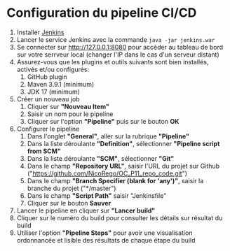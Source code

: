 # Configuration du pipeline CI/CD

1. Installer [Jenkins](http://jenkins.io/download/)
2. Lancer le service Jenkins avec la commande `java -jar jenkins.war`
3. Se connecter sur http://127.0.0.1:8080 pour accèder au tableau de bord sur votre serrveur local (changer l'IP dans le cas d'un serveur distant)
4. Assurez-vous que les plugins et outils suivants sont bien installés, activés et/ou configurés:
   1. GitHub plugin
   2. Maven 3.9.1 (minimum)
   3. JDK 17 (minimum)
5. Créer un nouveau job
   1. Cliquer sur **"Nouveau Item"**
   2. Saisir un nom pour le pipeline
   3. Cliquer sur l'option **"Pipeline"** puis sur le bouton **OK**
6. Configurer le pipeline
    1. Dans l'onglet **"General"**, aller sur la rubrique **"Pipeline"**
    2. Dans la liste déroulante **"Definition"**, sélectionner **"Pipeline script from SCM"**
    3. Dans la liste déroulante **"SCM"**, sélectionner **"Git"**
    4. Dans le champ **"Repository URL"**, saisir l'URL du projet sur Github ("https://github.com/NicoRego/OC_P11_repo_code.git")
    5. Dans le champ **"Branch Specifier (blank for 'any')"**, saisir la branche du projet ("*/master")
    6. Dans le champ **"Script Path"** saisir "Jenkinsfile"
    7. Cliquer sur le bouton **Sauver**
7. Lancer le pipeline en cliquer sur **"Lancer build"**
8. Cliquer sur le numéro du build pour consulter les détails sur résultat du build
9. Utiliser l'option **"Pipeline Steps"** pour avoir une visualisation ordonnancée et lisible des résultats de chaque étape du build

